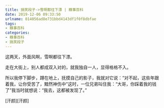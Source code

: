 ```yaml
---
title: 搞笑段子->雪啊都往下漂 | 糗事百科
date: 2019-12-06 09:33:50
urlname: 014056ad8e731bbd4143df1f0f8dbfae
tags: 
- 糗事百科
categories:
- 糗事百科
- 搞笑段子
---
```

这两天，外面风啊，雪啊都往下漂。

走在大街上，别人都成双入对的，就我独自一人，显得格格不入。

所以我停下脚步，蹲在地上，抚摸自己的影子，我就对它说：“对不起，这些年跟着我，让你受苦了，黯然神伤中”这时，一位兄弟叫住我：“大哥，你踩着我的钱了”我当时就想说：“我去，这都被发现了。”

[汗颜][汗颜]


